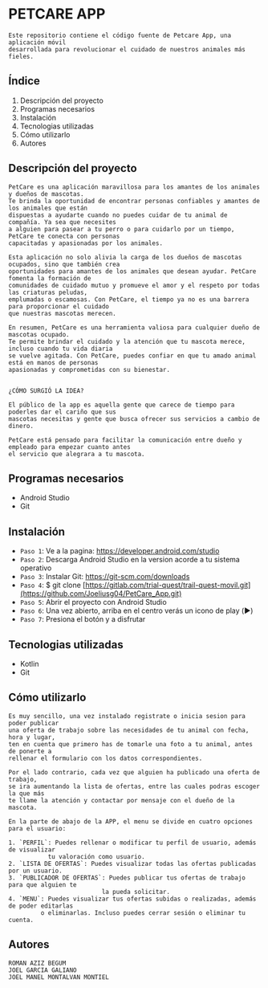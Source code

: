 # PETCARE APP

    Este repositorio contiene el código fuente de Petcare App, una aplicación móvil 
    desarrollada para revolucionar el cuidado de nuestros animales más fieles.
    
## Índice

1. Descripción del proyecto
2. Programas necesarios
3. Instalación
4. Tecnologias utilizadas
5. Cómo utilizarlo
6. Autores


##  Descripción del proyecto

    PetCare es una aplicación maravillosa para los amantes de los animales y dueños de mascotas. 
    Te brinda la oportunidad de encontrar personas confiables y amantes de los animales que están 
    dispuestas a ayudarte cuando no puedes cuidar de tu animal de compañía. Ya sea que necesites 
    a alguien para pasear a tu perro o para cuidarlo por un tiempo, PetCare te conecta con personas 
    capacitadas y apasionadas por los animales.

    Esta aplicación no solo alivia la carga de los dueños de mascotas ocupados, sino que también crea 
    oportunidades para amantes de los animales que desean ayudar. PetCare  fomenta la formación de 
    comunidades de cuidado mutuo y promueve el amor y el respeto por todas las criaturas peludas, 
    emplumadas o escamosas. Con PetCare, el tiempo ya no es una barrera para proporcionar el cuidado 
    que nuestras mascotas merecen.

    En resumen, PetCare es una herramienta valiosa para cualquier dueño de mascotas ocupado. 
    Te permite brindar el cuidado y la atención que tu mascota merece, incluso cuando tu vida diaria 
    se vuelve agitada. Con PetCare, puedes confiar en que tu amado animal está en manos de personas 
    apasionadas y comprometidas con su bienestar.

    
    ¿CÓMO SURGIÓ LA IDEA?

    El público de la app es aquella gente que carece de tiempo para poderles dar el cariño que sus 
    mascotas necesitas y gente que busca ofrecer sus servicios a cambio de dinero.
    
    PetCare está pensado para facilitar la comunicación entre dueño y empleado para empezar cuanto antes
    el servicio que alegrara a tu mascota.
    
## Programas necesarios 

- Android Studio
- Git

## Instalación 

- `Paso 1`: Ve a la pagina: https://developer.android.com/studio
- `Paso 2`: Descarga Android Studio en la version acorde a tu sistema operativo
- `Paso 3`: Instalar Git: https://git-scm.com/downloads
- `Paso 4`: $ git clone [https://gitlab.com/trial-quest/trail-quest-movil.git](https://github.com/Joeliusg04/PetCare_App.git)
- `Paso 5`: Abrir el proyecto con Android Studio
- `Paso 6`: Una vez abierto, arriba en el centro verás un icono de play (:arrow_forward:)
- `Paso 7`: Presiona el botón y a disfrutar

## Tecnologias utilizadas 

- Kotlin
- Git

## Cómo utilizarlo 

    Es muy sencillo, una vez instalado registrate o inicia sesion para poder publicar
    una oferta de trabajo sobre las necesidades de tu animal con fecha, hora y lugar, 
    ten en cuenta que primero has de tomarle una foto a tu animal, antes de ponerte a 
    rellenar el formulario con los datos correspondientes.
    
    Por el lado contrario, cada vez que alguien ha publicado una oferta de trabajo,
    se ira aumentando la lista de ofertas, entre las cuales podras escoger la que más
    te llame la atención y contactar por mensaje con el dueño de la mascota. 
    
    En la parte de abajo de la APP, el menu se divide en cuatro opciones para el usuario:

    1. `PERFIL`: Puedes rellenar o modificar tu perfil de usuario, además de visualizar 
               tu valoración como usuario.
    2. `LISTA DE OFERTAS`: Puedes visualizar todas las ofertas publicadas por un usuario.
    3. `PUBLICADOR DE OFERTAS`: Puedes publicar tus ofertas de trabajo para que alguien te 
                              la pueda solicitar.
    4. `MENU`: Puedes visualizar tus ofertas subidas o realizadas, además de poder editarlas 
             o eliminarlas. Incluso puedes cerrar sesión o eliminar tu cuenta.



## Autores 

    ROMAN AZIZ BEGUM
    JOEL GARCIA GALIANO
    JOEL MANEL MONTALVAN MONTIEL
    

